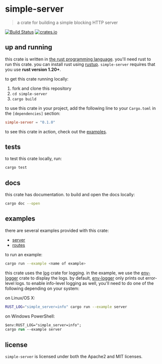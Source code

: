 # simple-server

> a crate for building a simple blocking HTTP server

[![Build Status](https://travis-ci.org/steveklabnik/simple-server.svg?branch=master)](https://travis-ci.org/steveklabnik/simple-server)
[![crates.io](https://img.shields.io/crates/v/simple-server.svg)](https://crates.io/crates/simple-server)

## up and running

this crate is written in [the rust programming language]. you'll need rust to run
this crate. you can install rust using [rustup]. `simple-server` requires that you
use **rust version 1.20+**.

to get this crate running locally:

1. fork and clone this repository
2. `cd simple-server`
3. `cargo build`

to use this crate in your project, add the following line to your `Cargo.toml`
in the `[dependencies]` section:

```toml
simple-server = "0.1.0"
```

to see this crate in action, check out the [examples].

[the rust programming language]: https://www.rust-lang.org
[rustup]: https://www.rustup.rs/
[examples]: #examples

## tests

to test this crate locally, run:

```bash
cargo test
```

## docs

this crate has documentation. to build and open the docs locally:

```bash
cargo doc --open
```

## examples

there are several examples provided with this crate:

- [server](https://github.com/steveklabnik/simple-server/blob/c5499dc64def427d30d613c2087bec46072c4110/examples/server.rs)
- [routes](https://github.com/steveklabnik/simple-server/blob/c5499dc64def427d30d613c2087bec46072c4110/examples/routes.rs)

to run an example:

```bash
cargo run --example <name of example>
```

this crate uses the [log] crate for logging. in the example, we use the
[env-logger] crate to display the logs. by default, [env-logger] only
prints out error-level logs. to enable info-level logging as well, you'll
need to do one of the following depending on your system:

on Linux/OS X:

```bash
RUST_LOG="simple_server=info" cargo run --example server
```

on Windows PowerShell:

```ps
$env:RUST_LOG="simple_server=info";
cargo run --example server
```

[log]: https://crates.io/crates/log
[env-logger]: https://crates.io/crates/env-logger

## license

`simple-server` is licensed under both the Apache2 and MIT licenses.
